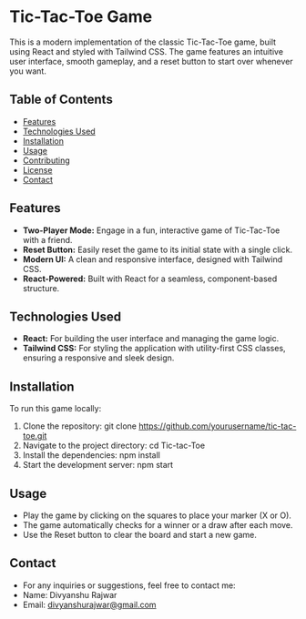 # Tic-Tac-Toe Game

This is a modern implementation of the classic Tic-Tac-Toe game, built using React and styled with Tailwind CSS. The game features an intuitive user interface, smooth gameplay, and a reset button to start over whenever you want.

## Table of Contents

- [Features](#features)
- [Technologies Used](#technologies-used)
- [Installation](#installation)
- [Usage](#usage)
- [Contributing](#contributing)
- [License](#license)
- [Contact](#contact)

## Features

- **Two-Player Mode:** Engage in a fun, interactive game of Tic-Tac-Toe with a friend.
- **Reset Button:** Easily reset the game to its initial state with a single click.
- **Modern UI:** A clean and responsive interface, designed with Tailwind CSS.
- **React-Powered:** Built with React for a seamless, component-based structure.

## Technologies Used

- **React:** For building the user interface and managing the game logic.
- **Tailwind CSS:** For styling the application with utility-first CSS classes, ensuring a responsive and sleek design.

## Installation

To run this game locally:

1. Clone the repository:
   git clone https://github.com/yourusername/tic-tac-toe.git
2. Navigate to the project directory:
    cd Tic-tac-Toe
3. Install the dependencies:
    npm install
4. Start the development server:
    npm start

## Usage
- Play the game by clicking on the squares to place your marker (X or O).
- The game automatically checks for a winner or a draw after each move.   
- Use the Reset button to clear the board and start a new game.
## Contact 
- For any inquiries or suggestions, feel free to contact me:
- Name: Divyanshu Rajwar
- Email: divyanshurajwar@gmail.com